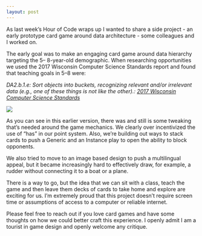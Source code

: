 ```yaml
---
layout: post
---
```


As last week’s Hour of Code wraps up I wanted to share a side project - an early prototype card game around data architecture - some colleagues and I worked on.

The early goal was to make an engaging card game around data hierarchy targeting the 5– 8-year-old demographic. When researching opportunities we used the 2017 Wisconsin Computer Science Standards report and found that teaching goals in 5–8 were:

_DA2.b.1.e: Sort objects into buckets, recognizing relevant and/or irrelevant data (e.g., one of these things is not like the other).: [2017 Wisconsin Computer Science Standards](https://dpi.wi.gov/sites/default/files/imce/computer-science/computersciencestandardsfinaladopted.pdf)_

![](https://michaelmassie/assets/img/kidscards.jpg)

As you can see in this earlier version, there was and still is some tweaking that’s needed around the game mechanics. We clearly over incentivized the use of “has” in our point system. Also, we’re building out ways to stack cards to push a Generic and an Instance play to open the ability to block opponents.

We also tried to move to an image based design to push a multilingual appeal, but it became increasingly hard to effectively draw, for example, a rudder without connecting it to a boat or a plane.

There is a way to go, but the idea that we can sit with a class, teach the game and then leave them decks of cards to take home and explore are exciting for us. I’m extremely proud that this project doesn’t require screen time or assumptions of access to a computer or reliable internet.

Please feel free to reach out if you love card games and have some thoughts on how we could better craft this experience. I openly admit I am a tourist in game design and openly welcome any critique.